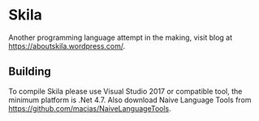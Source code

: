 # Skila

Another programming language attempt in the making, visit blog at https://aboutskila.wordpress.com/.

## Building

To compile Skila please use Visual Studio 2017 or compatible tool, the minimum platform is .Net 4.7.
Also download Naive Language Tools from https://github.com/macias/NaiveLanguageTools.